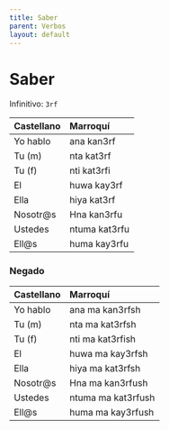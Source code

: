 ```yaml
---
title: Saber
parent: Verbos
layout: default
---
```


# Saber
Infinitivo: `3rf`

| Castellano | Marroquí      |
|:-----------|:--------------|
| Yo hablo   | ana kan3rf    |
| Tu (m)     | nta kat3rf    |
| Tu (f)     | nti kat3rfi   |
| El         | huwa kay3rf   |
| Ella       | hiya kat3rf   |
| Nosotr@s   | Hna kan3rfu   |
| Ustedes    | ntuma kat3rfu |
| Ell@s      | huma kay3rfu  |

### Negado

| Castellano | Marroquí           |
|:-----------|:-------------------|
| Yo hablo   | ana ma kan3rfsh  |
| Tu (m)     | nta ma kat3rfsh  |
| Tu (f)     | nti ma kat3rfish |
| El         | huwa ma kay3rfsh  |
| Ella       | hiya ma kat3rfsh  |
| Nosotr@s   | Hna  ma kan3rfush |
| Ustedes    | ntuma ma kat3rfush |
| Ell@s      | huma ma kay3rfush |